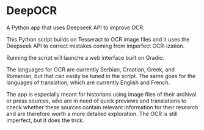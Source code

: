 # DeepOCR
A Python app that uses Deepseek API to improve OCR.

This Python script builds on Tesseract to OCR image files and it uses the Deepseek API to correct mistakes coming from imperfect OCR-ization. 

Running the script will launche a web interface built on Gradio.

The languages for OCR are currently Serbian, Croatian, Greek, and Romanian, but that can easily be tuned in the script. The same goes for the languages of translation, which are currently English and French.

The app is especially meant for historians using image files of their archival or press sources, who are in need of quick previews and translations to check whether these sources contain relevant information for their research and are therefore worth a more detailed exploration. The OCR is still imperfect, but it does the trick.

